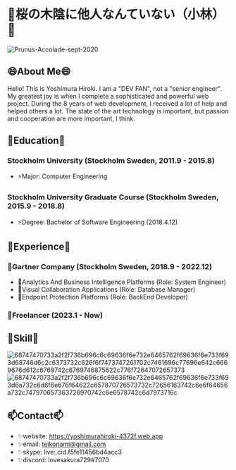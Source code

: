 # 👋桜の木陰に他人なんていない（小林）👋
![Prunus-Accolade-sept-2020](https://github.com/lovesakura729/lovesakura729/assets/126082098/c58d43e3-643f-44b4-bdca-2e8a3046f1c5)

## 😄About Me😄
Hello! This is Yoshimura Hiroki. I am a "DEV FAN", not a "senior engineer". My greatest joy is when I complete a sophisticated and powerful web project. During the 8 years of web development, I received a lot of help and helped others a lot. The state of the art technology is important, but passion and cooperation are more important, I think.

## 🌱Education🌱
### Stockholm University (Stockholm Sweden, 2011.9 - 2015.8)
- ⚡Major: Computer Engineering
### Stockholm University Graduate Course (Stockholm Sweden, 2015.9 - 2018.8)
- ⚡Degree: Bachelor of Software Engineering (2018.4.12)

## 👯Experience👯
### 💬Gartner Company (Stockholm Sweden, 2018.9 - 2022.12)
- 🔭Analytics And Business Intelligence Platforms (Role: System Engineer)
- 🔭Visual Collaboration Applications (Role: Database Manager)
- 🔭Endpoint Protection Platforms (Role: BackEnd Developer)
### 💬Freelancer (2023.1 - Now)

## 🔭Skill🔭
![68747470733a2f2f736b696c6c69636f6e732e6465762f69636f6e733f693d68746d6c2c6373732c626f6f7473747261702c7461696c77696e642c6669676d612c6769742c6769746875622c776f72647072657373](https://github.com/lovesakura729/lovesakura729/assets/126082098/05819833-3bb9-45cb-9b3e-f072eb65e2a6)
![68747470733a2f2f736b696c6c69636f6e732e6465762f69636f6e733f693d6a732c6d6f6e676f64622c657870726573732c72656163742c6e6f64656a732c747970657363726970742c6e6578742c6d7973716c](https://github.com/lovesakura729/lovesakura729/assets/126082098/89e9b899-478d-4111-b4c5-d9f8d2eb5995)

## 📫Contact📫
- ✨website: https://yoshimurahiroki-4372f.web.app
- ✨email:   teikonami@gmail.com
- ✨skype:   live:.cid.f5fe11456bd4acc3
- ✨discord: lovesakura729#7070
